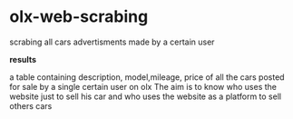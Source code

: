 # olx-web-scrabing
scrabing all cars advertisments made by a certain user

**results**

a table containing  description, model,mileage, price of all the cars posted for sale by a single certain user on olx
The aim is to know who uses the website just to sell his car and who uses the website as a platform to sell others cars 
